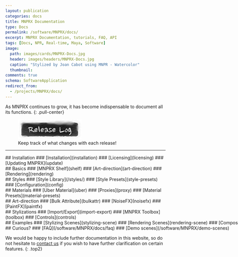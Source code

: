 ```yaml
---
layout: publication
categories: docs
title: MNPRX Documentation
type: Docs
permalink: /software/MNPRX/docs/
excerpt: MNPRX Documentation, tutorials, FAQ, API
tags: [Docs, NPR, Real-time, Maya, Software]
image:
  path: images/cards/MNPRX-Docs.jpg
  header: images/headers/MNPRX-Docs.jpg
  caption: "Stylized by Joan Cabot using MNPR - Watercolor"
  thumbnail:
comments: true
schema: SoftwareApplication
redirect_from:
  - /projects/MNPRX/docs/
---
```


As MNPRX continues to grow, it has become indispensable to document all its functions.
{: .pull-center}

<figure class="pull-center">
	<a href="/software/MNPRX/release-log"><img src="/images/buttons/mnprx_releaseLog.jpg" alt="Release Log"></a>
  <figcaption>Keep track of what changes with each release!</figcaption>
</figure>

---

<div class="entries-grid">

<div class="doc-element" markdown="1">
## Installation
### [Installation](installation)
### [Licensing](licensing)
### [Updating MNPRX](update)
</div>

<div class="doc-element" markdown="1">
## Basics
### [MNPRX Shelf](shelf)
### [Art-direction](art-direction)
### [Rendering](rendering)
</div>

<div class="doc-element" markdown="1">
## Styles
### [Style Library](/styles/)
### [Style Presets](style-presets)
### [Configuration](config)
</div>

<div class="doc-element" markdown="1">
## Materials
### [Uber Material](uber)
### [Proxies](proxy)
### [Material Presets](material-presets)
</div>

<div class="doc-element" markdown="1">
## Art-direction
### [Bulk Attribute](bulkattr)
### [NoiseFX](noisefx)
### [PaintFX](paintfx)
</div>

<div class="doc-element" markdown="1">
## Stylizations
### [Import/Export](import-export)
### [MNPRX Toolbox](toolbox)
### [Controls](controls)
</div>

<div class="doc-element" markdown="1" style="white-space: nowrap;">
## Examples
### [Stylizing Scenes](stylizing-scene)
### [Rendering Scenes](rendering-scene)
### [Compositing in Nuke](compositing-nuke)
</div>

<div class="doc-element" markdown="1" style="white-space: nowrap;">
## Curious?
### [FAQ](/software/MNPRX/docs/faq)
### [Demo scenes](/software/MNPRX/demo-scenes)
</div>

</div>

We would be happy to include further documentation in this website, so do not hesitate to [contact us](https://artineering.io/contact) if you wish to have further clarification on certain features.
{: .top2}

